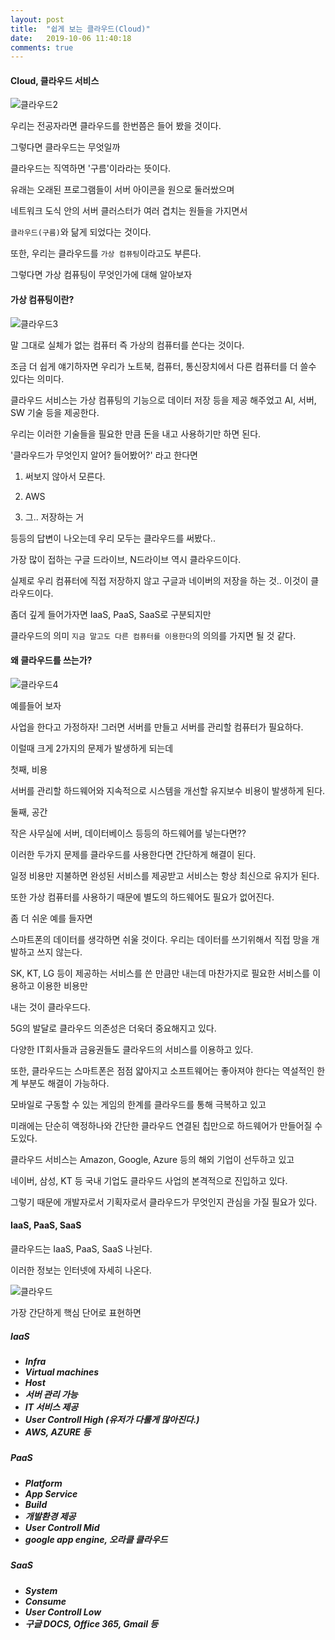 ```yaml
---
layout: post
title:  "쉽게 보는 클라우드(Cloud)"
date:   2019-10-06 11:40:18
comments: true
---
```


<h4>Cloud, 클라우드 서비스</h4>

![클라우드2](https://user-images.githubusercontent.com/49789734/66284891-25374c00-e905-11e9-85f9-957431ea0f72.png)
 
 우리는 전공자라면 클라우드를 한번쯤은 들어 봤을 것이다.

 그렇다면 클라우드는 무엇일까

 클라우드는 직역하면 '구름'이라라는 뜻이다. 

 유래는 오래된 프로그램들이 서버 아이콘을 원으로 둘러쌌으며
 
 네트워크 도식 안의 서버 클러스터가 여러 겹치는 원들을 가지면서 
  
 `클라우드(구름)`와 닮게 되었다는 것이다.

 또한, 우리는 클라우드를 `가상 컴퓨팅`이라고도 부른다.

 그렇다면 가상 컴퓨팅이 무엇인가에 대해 알아보자
 
 <h4>가상 컴퓨팅이란?</h4>

 ![클라우드3](https://user-images.githubusercontent.com/49789734/66284889-249eb580-e905-11e9-944a-1d803e6b108e.jpg)
 
 말 그대로 실체가 없는 컴퓨터 즉 가상의 컴퓨터를 쓴다는 것이다. 
 
 조금 더 쉽게 얘기하자면 우리가 노트북, 컴퓨터, 통신장치에서 다른 컴퓨터를 더 쓸수 있다는 의미다.

 클라우드 서비스는 가상 컴퓨팅의 기능으로 데이터 저장 등을 제공 해주었고 AI, 서버, SW 기술 등을 제공한다. 
 
 우리는 이러한 기술들을 필요한 만큼 돈을 내고 사용하기만 하면 된다.

 '클라우드가 무엇인지 알어? 들어봤어?' 라고 한다면

 1. 써보지 않아서 모른다.

 2. AWS

 3. 그.. 저장하는 거 

 등등의 답변이 나오는데 우리 모두는 클라우드를 써봤다..

 가장 많이 접하는 구글 드라이브, N드라이브 역시 클라우드이다. 

 실제로 우리 컴퓨터에 직접 저장하지 않고 구글과 네이버의 저장을 하는 것.. 이것이 클라우드이다.

 좀더 깊게 들어가자면 IaaS, PaaS, SaaS로 구분되지만 
 
 클라우드의 의미 `지금 말고도 다른 컴퓨터를 이용한다`의 의의를 가지면 될 것 같다.
 

 <h4>왜 클라우드를 쓰는가?</h4>

 ![클라우드4](https://user-images.githubusercontent.com/49789734/66284892-25374c00-e905-11e9-8fa5-92d2a88e4792.png)
 
 예를들어 보자

 사업을 한다고 가정하자! 그러면 서버를 만들고 서버를 관리할 컴퓨터가 필요하다. 
 
 이럴때 크게 2가지의 문제가 발생하게 되는데 

 첫째, 비용 

 서버를 관리할 하드웨어와 지속적으로 시스템을 개선할 유지보수 비용이 발생하게 된다. 

 둘째, 공간

 작은 사무실에 서버, 데이터베이스 등등의 하드웨어를 넣는다면?? 

 이러한 두가지 문제를 클라우드를 사용한다면 간단하게 해결이 된다. 

 일정 비용만 지불하면 완성된 서비스를 제공받고 서비스는 항상 최신으로 유지가 된다.
 
  또한 가상 컴퓨터를 사용하기 때문에 별도의 하드웨어도 필요가 없어진다.

 좀 더 쉬운 예를 들자면

 스마트폰의 데이터를 생각하면 쉬울 것이다. 우리는 데이터를 쓰기위해서 직접 망을 개발하고 쓰지 않는다. 
 
 SK, KT, LG 등이 제공하는 서비스를 쓴 만큼만 내는데 마찬가지로 필요한 서비스를 이용하고 이용한 비용만 

 내는 것이 클라우드다.

 5G의 발달로 클라우드 의존성은 더욱더 중요해지고 있다. 
 
 다양한 IT회사들과 금융권들도 클라우드의 서비스를 이용하고 있다. 

 또한, 클라우드는 스마트폰은 점점 얇아지고 소프트웨어는 좋아져야 한다는 역설적인 한계 부분도 해결이 가능하다. 
 
 모바일로 구동할 수 있는 게임의 한계를 클라우드를 통해 극복하고 있고 
 
 미래에는 단순히 액정하나와 간단한 클라우드 연결된 칩만으로 하드웨어가 만들어질 수 도있다.
 
 클라우드 서비스는 Amazon, Google, Azure 등의 해외 기업이 선두하고 있고 
 
 네이버, 삼성, KT 등 국내 기업도 클라우드 사업의 본격적으로 진입하고 있다.

 그렇기 때문에 개발자로서 기획자로서 클라우드가 무엇인지 관심을 가질 필요가 있다.


<h4>IaaS, PaaS, SaaS</h4>

 클라우드는 IaaS, PaaS, SaaS 나뉜다.

 이러한 정보는 인터넷에 자세히 나온다. 

 

![클라우드](https://user-images.githubusercontent.com/49789734/66284890-25374c00-e905-11e9-9b33-b8eb9bc0f8d0.png)

 가장 간단하게 핵심 단어로 표현하면 

 <h5>IaaS<h5>

- Infra
- Virtual machines
- Host
- 서버 관리 가능
- IT 서비스 제공
- User Controll High (유저가 다룰게 많아진다.)
- AWS, AZURE 등

<h5>PaaS<h5>

- Platform
- App Service
- Build
- 개발환경 제공
- User Controll Mid 
- google app engine, 오라클 클라우드

<h5>SaaS<h5>

- System
- Consume
- User Controll Low
- 구글 DOCS, Office 365, Gmail 등
 

<br/>


